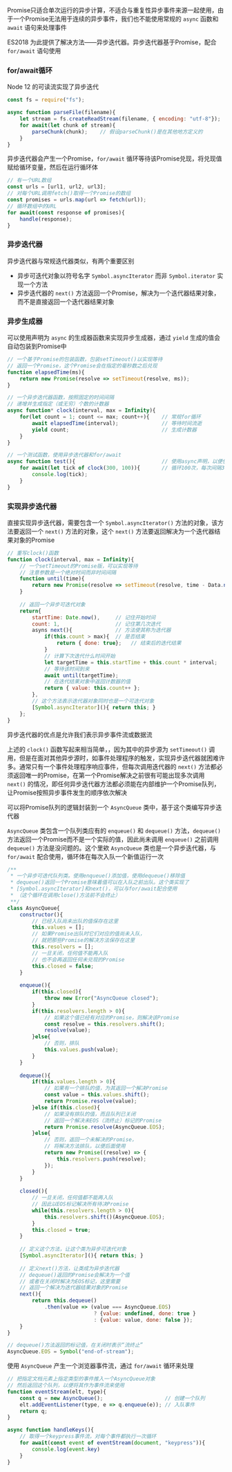Promise只适合单次运行的异步计算，不适合与重复性异步事件来源一起使用，由于一个Promise无法用于连续的异步事件，我们也不能使用常规的 `async` 函数和 `await` 语句来处理事件

ES2018 为此提供了解决方法——异步迭代器。异步迭代器基于Promise，配合 `for/await` 语句使用

### for/await循环

Node 12 的可读流实现了异步迭代

```js
const fs = require("fs");

async function parseFile(filename){
    let stream = fs.createReadStream(filename, { encoding: "utf-8"});
    for await(let chunk of stream){
        parseChunk(chunk);    // 假设parseChunk()是在其他地方定义的
    }
}
```

异步迭代器会产生一个Promise，`for/await` 循环等待该Promise兑现，将兑现值赋给循环变量，然后在运行循环体

```js
// 有一个URL数组
const urls = [url1, url2, url3];
// 对每个URL调用fetch()取得一个Promise的数组
const promises = urls.map(url => fetch(url));
// 循环数组中的URL
for await(const response of promises){
    handle(response);
}
```



### 异步迭代器

异步迭代器与常规迭代器类似，有两个重要区别

- 异步可迭代对象以符号名字 `Symbol.asyncIterator` 而非 `Symbol.iterator` 实现一个方法
- 异步迭代器的 `next()` 方法返回一个Promise，解决为一个迭代器结果对象，而不是直接返回一个迭代器结果对象



### 异步生成器

可以使用声明为 `async` 的生成器函数来实现异步生成器，通过 `yield` 生成的值会自动包装到Promise中

```js
// 一个基于Promise的包装函数，包装setTimeout()以实现等待
// 返回一个Promise，这个Promise会在指定的毫秒数之后兑现
function elapsedTime(ms){
    return new Promise(resolve => setTimeout(resolve, ms));
}

// 一个异步迭代器函数，按照固定的时间间隔
// 递增并生成指定（或无穷）个数的计数器
async function* clock(interval, max = Infinity){
    for(let count = 1; count <= max; count++){    // 常规for循环
    	await elapsedTime(interval);              // 等待时间流逝
        yield count;                              // 生成计数器
    }
}

// 一个测试函数，使用异步迭代器和for/await
async function test(){                            // 使用async声明，以便使用for/await
    for await(let tick of clock(300, 100)){       // 循环100次，每次间隔300ms
        console.log(tick);
    }
}
```



### 实现异步迭代器

直接实现异步迭代器，需要包含一个 `Symbol.asyncIterator()`  方法的对象，该方法要返回一个 `next()` 方法的对象，这个 `next()` 方法要返回解决为一个迭代器结果对象的Promise

```js
// 重写clock()函数
function clock(interval, max = Infinity){
    // 一个setTimeout的Promise版，可以实现等待
    // 注意参数是一个绝对时间而非时间间隔
    function until(time){
        return new Promise(resolve => setTimeout(resolve, time - Data.now()));
    }
    
    // 返回一个异步可迭代对象
    return{
        startTime: Date.now(),     // 记住开始时间
        count: 1,                  // 记住第几次迭代
        asyns next(){              // 方法使其称为迭代器
            if(this.count > max){  // 是否结束
                return { done: true};   // 结束后的迭代结果
            }
            // 计算下次迭代什么时间开始
            let targetTime = this.startTime + this.count * interval;
            // 等待该时间到来
            await until(targetTime);
            // 在迭代结果对象中返回计数器的值
            return { value: this.count++ };
        },
        // 这个方法表示迭代器对象同时也是一个可迭代对象
        [Symbol.asyncIterator](){ return this; }
    };
}
```

异步迭代器的优点是允许我们表示异步事件流或数据流

上述的 `clock()` 函数写起来相当简单，，因为其中的异步源为 `setTimeout()` 调用，但是在面对其他异步源时，如事件处理程序的触发，实现异步迭代器就困难许多。通常只有一个事件处理程序响应事件，但每次调用迭代器的 `next()` 方法都必须返回唯一的Promise，在第一个Promise解决之前很有可能出现多次调用 `next()` 的情况，即任何异步迭代器方法都必须能在内部维护一个Promise队列，让Promise按照异步事件发生的顺序依次解决

可以将Promise队列的逻辑封装到一个 `AsyncQueue` 类中，基于这个类编写异步迭代器

`AsyncQueue` 类包含一个队列类应有的 `enqueue()` 和 `dequeue()` 方法，`dequeue()` 方法返回一个Promise而不是一个实际的值，因此尚未调用 `enqueue()` 之前调用 `dequeue()` 方法是没问题的。这个里欸 `AsyncQueue` 类也是一个异步迭代器，与 `for/await` 配合使用，循环体在每次入队一个新值运行一次

```js
/**
 * 一个异步可迭代队列类。使用enqueue()添加值，使用dequeue()移除值
 * dequeue()返回一个Promise意味着值可以在入队之前出队。这个类实现了
 * [Symbol.asyncIterator]和next()，可以与for/await配合使用
 * （这个循环在调用close()方法前不会终止）
 **/
class AsyncQueue{
    constructor(){
        // 已经入队尚未出队的值保存在这里
        this.values = [];
        // 如果Promise出队时它们对应的值尚未入队，
        // 就把那些Promise的解决方法保存在这里
        this.resolvers = [];
        // 一旦关闭，任何值不能再入队
        // 也不会再返回任何未兑现的Promise
        this.closed = false;
    }
    
    enqueue(){
        if(this.closed){
            throw new Error("AsyncQueue closed");
        }
        if(this.resolvers.length > 0){
            // 如果这个值已经有对应的Promise，则解决该Promise
            const resolve = this.resolvers.shift();
            resolve(value);
        }else{
            // 否则，排队
            this.values.push(value);
        }
    }
    
    dequeue(){
        if(this.values.length > 0){
            // 如果有一个排队的值，为其返回一个解决Promise
            const value = this.values.shift();
            return Promise.resolve(value);
        }else if(this.closed){
            // 如果没有排队的值，而且队列已关闭
            // 返回一个解决未EOS（流终止）标记的Promise
            return Promise.resolve(AsyncQueue.EOS);
        }else{
            // 否则，返回一个未解决的Promise，
            // 将解决方法排队，以便后面使用
            return new Promise((resolve) => { 
                this.resolvers.push(resolve); 
            });
        }
    }
    
    closed(){
        // 一旦关闭，任何值都不能再入队
        // 因此以EOS标记解决所有待决Promise
        while(this.resolvers.length > 0){
            this.resolvers.shift()(AsyncQueue.EOS);
        }
        this.closed = true;
    }
    
    // 定义这个方法，让这个类为异步可迭代对象
    [Symbol.asyncIterator](){ return this; }
    
    // 定义next()方法，让类成为异步迭代器
    // dequeue()返回的Promise会解决为一个值
    // 或者在关闭时解决为EOS标记，这里需要
    // 返回一个解决为迭代器结果对象的Promise
    next(){
        return this.dequeue()
        	.then(value => (value === AsyncQueue.EOS)
                 			? {value: undefined, done: true }
                 			: {value: value, done: false });
    }
}

// dequeue()方法返回的标记值，在关闭时表示“流终止”
AsyncQueue.EOS = Symbol("end-of-stream");
```

使用 `AsyncQueue` 产生一个浏览器事件流，通过 `for/await` 循环来处理

```js
// 把指定文档元素上指定类型的事件推入一个AsyncQueue对象
// 然后返回这个队列，以便将其作为事件流来使用
function eventStream(elt, type){
    const q = new AsyncQueue();                    // 创建一个队列
    elt.addEventListener(type, e => q.enqueue(e)); // 入队事件
    return q;
}

async function handleKeys(){
    // 取得一个keypress事件流，对每个事件都执行一次循环
    for await(const event of eventStream(document, "keypress")){
        console.log(event.key)
    }
}
```

